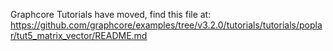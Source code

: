 Graphcore Tutorials have moved, find this file at:
https://github.com/graphcore/examples/tree/v3.2.0/tutorials/tutorials/poplar/tut5_matrix_vector/README.md
